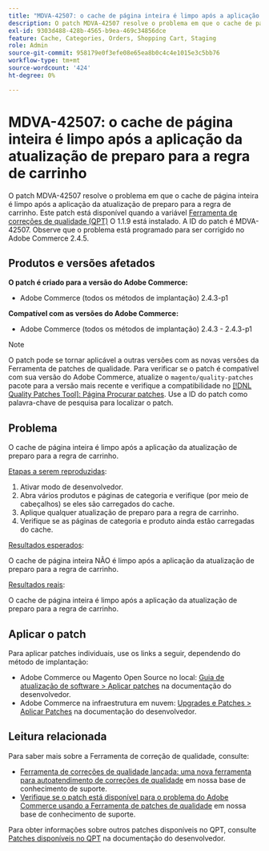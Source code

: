 ```yaml
---
title: "MDVA-42507: o cache de página inteira é limpo após a aplicação da atualização de preparo para a regra de carrinho"
description: O patch MDVA-42507 resolve o problema em que o cache de página inteira é limpo após a aplicação da atualização de preparo para a regra de carrinho. Este patch está disponível quando a [Ferramenta de correções de qualidade (QPT)](/help/announcements/adobe-commerce-announcements/magento-quality-patches-released-new-tool-to-self-serve-quality-patches.md) 1.1.9 está instalada. A ID do patch é MDVA-42507. Observe que o problema está programado para ser corrigido no Adobe Commerce 2.4.5.
exl-id: 9303d488-428b-4565-b9ea-469c34856dce
feature: Cache, Categories, Orders, Shopping Cart, Staging
role: Admin
source-git-commit: 958179e0f3efe08e65ea8b0c4c4e1015e3c5bb76
workflow-type: tm+mt
source-wordcount: '424'
ht-degree: 0%

---
```


# MDVA-42507: o cache de página inteira é limpo após a aplicação da atualização de preparo para a regra de carrinho

O patch MDVA-42507 resolve o problema em que o cache de página inteira é limpo após a aplicação da atualização de preparo para a regra de carrinho. Este patch está disponível quando a variável [Ferramenta de correções de qualidade (QPT)](/help/announcements/adobe-commerce-announcements/magento-quality-patches-released-new-tool-to-self-serve-quality-patches.md) O 1.1.9 está instalado. A ID do patch é MDVA-42507. Observe que o problema está programado para ser corrigido no Adobe Commerce 2.4.5.

## Produtos e versões afetados

**O patch é criado para a versão do Adobe Commerce:**

* Adobe Commerce (todos os métodos de implantação) 2.4.3-p1

**Compatível com as versões do Adobe Commerce:**

* Adobe Commerce (todos os métodos de implantação) 2.4.3 - 2.4.3-p1

>[!NOTE]
>
>O patch pode se tornar aplicável a outras versões com as novas versões da Ferramenta de patches de qualidade. Para verificar se o patch é compatível com sua versão do Adobe Commerce, atualize o `magento/quality-patches` pacote para a versão mais recente e verifique a compatibilidade no [[!DNL Quality Patches Tool]: Página Procurar patches](https://devdocs.magento.com/quality-patches/tool.html#patch-grid). Use a ID do patch como palavra-chave de pesquisa para localizar o patch.

## Problema

O cache de página inteira é limpo após a aplicação da atualização de preparo para a regra de carrinho.

<u>Etapas a serem reproduzidas</u>:

1. Ativar modo de desenvolvedor.
1. Abra vários produtos e páginas de categoria e verifique (por meio de cabeçalhos) se eles são carregados do cache.
1. Aplique qualquer atualização de preparo para a regra de carrinho.
1. Verifique se as páginas de categoria e produto ainda estão carregadas do cache.

<u>Resultados esperados</u>:

O cache de página inteira NÃO é limpo após a aplicação da atualização de preparo para a regra de carrinho.

<u>Resultados reais</u>:

O cache de página inteira é limpo após a aplicação da atualização de preparo para a regra de carrinho.

## Aplicar o patch

Para aplicar patches individuais, use os links a seguir, dependendo do método de implantação:

* Adobe Commerce ou Magento Open Source no local: [Guia de atualização de software > Aplicar patches](https://devdocs.magento.com/guides/v2.4/comp-mgr/patching/mqp.html) na documentação do desenvolvedor.
* Adobe Commerce na infraestrutura em nuvem: [Upgrades e Patches > Aplicar Patches](https://devdocs.magento.com/cloud/project/project-patch.html) na documentação do desenvolvedor.

## Leitura relacionada

Para saber mais sobre a Ferramenta de correção de qualidade, consulte:

* [Ferramenta de correções de qualidade lançada: uma nova ferramenta para autoatendimento de correções de qualidade](/help/announcements/adobe-commerce-announcements/magento-quality-patches-released-new-tool-to-self-serve-quality-patches.md) em nossa base de conhecimento de suporte.
* [Verifique se o patch está disponível para o problema do Adobe Commerce usando a Ferramenta de patches de qualidade](/help/support-tools/patches-available-in-qpt-tool/check-patch-for-magento-issue-with-magento-quality-patches.md) em nossa base de conhecimento de suporte.

Para obter informações sobre outros patches disponíveis no QPT, consulte [Patches disponíveis no QPT](https://devdocs.magento.com/quality-patches/tool.html#patch-grid) na documentação do desenvolvedor.
